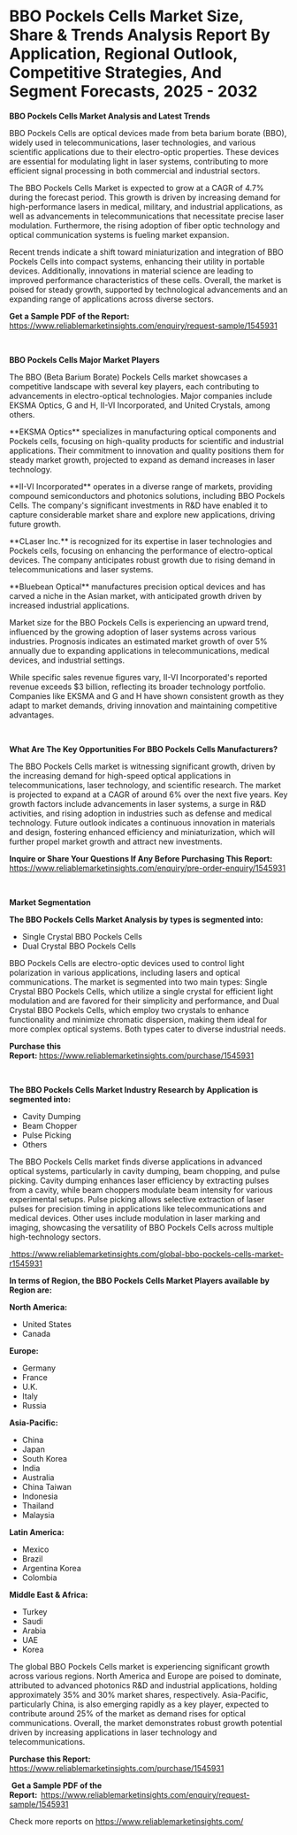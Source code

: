 <p><h1>BBO Pockels Cells Market Size, Share & Trends Analysis Report By Application, Regional Outlook, Competitive Strategies, And Segment Forecasts, 2025 - 2032</h1></p><p><strong>BBO Pockels Cells Market Analysis and Latest Trends</strong></p>
<p><p>BBO Pockels Cells are optical devices made from beta barium borate (BBO), widely used in telecommunications, laser technologies, and various scientific applications due to their electro-optic properties. These devices are essential for modulating light in laser systems, contributing to more efficient signal processing in both commercial and industrial sectors.</p><p>The BBO Pockels Cells Market is expected to grow at a CAGR of 4.7% during the forecast period. This growth is driven by increasing demand for high-performance lasers in medical, military, and industrial applications, as well as advancements in telecommunications that necessitate precise laser modulation. Furthermore, the rising adoption of fiber optic technology and optical communication systems is fueling market expansion. </p><p>Recent trends indicate a shift toward miniaturization and integration of BBO Pockels Cells into compact systems, enhancing their utility in portable devices. Additionally, innovations in material science are leading to improved performance characteristics of these cells. Overall, the market is poised for steady growth, supported by technological advancements and an expanding range of applications across diverse sectors.</p></p>
<p><strong>Get a Sample PDF of the Report:&nbsp;</strong> <a href="https://www.reliablemarketinsights.com/enquiry/request-sample/1545931?utm_campaign=2177&utm_medium=2&utm_source=Github&utm_content=ia&utm_term=11042025&utm_id=bbo-pockels-cells">https://www.reliablemarketinsights.com/enquiry/request-sample/1545931</a></p>
<p>&nbsp;</p>
<p><strong>BBO Pockels Cells Major Market Players</strong></p>
<p><p>The BBO (Beta Barium Borate) Pockels Cells market showcases a competitive landscape with several key players, each contributing to advancements in electro-optical technologies. Major companies include EKSMA Optics, G and H, II-VI Incorporated, and United Crystals, among others.</p><p>**EKSMA Optics** specializes in manufacturing optical components and Pockels cells, focusing on high-quality products for scientific and industrial applications. Their commitment to innovation and quality positions them for steady market growth, projected to expand as demand increases in laser technology.</p><p>**II-VI Incorporated** operates in a diverse range of markets, providing compound semiconductors and photonics solutions, including BBO Pockels Cells. The company's significant investments in R&D have enabled it to capture considerable market share and explore new applications, driving future growth.</p><p>**CLaser Inc.** is recognized for its expertise in laser technologies and Pockels cells, focusing on enhancing the performance of electro-optical devices. The company anticipates robust growth due to rising demand in telecommunications and laser systems.</p><p>**Bluebean Optical** manufactures precision optical devices and has carved a niche in the Asian market, with anticipated growth driven by increased industrial applications.</p><p>Market size for the BBO Pockels Cells is experiencing an upward trend, influenced by the growing adoption of laser systems across various industries. Prognosis indicates an estimated market growth of over 5% annually due to expanding applications in telecommunications, medical devices, and industrial settings.</p><p>While specific sales revenue figures vary, II-VI Incorporated's reported revenue exceeds $3 billion, reflecting its broader technology portfolio. Companies like EKSMA and G and H have shown consistent growth as they adapt to market demands, driving innovation and maintaining competitive advantages.</p></p>
<p>&nbsp;</p>
<p><strong>What Are The Key Opportunities For BBO Pockels Cells Manufacturers?</strong></p>
<p><p>The BBO Pockels Cells market is witnessing significant growth, driven by the increasing demand for high-speed optical applications in telecommunications, laser technology, and scientific research. The market is projected to expand at a CAGR of around 6% over the next five years. Key growth factors include advancements in laser systems, a surge in R&D activities, and rising adoption in industries such as defense and medical technology. Future outlook indicates a continuous innovation in materials and design, fostering enhanced efficiency and miniaturization, which will further propel market growth and attract new investments.</p></p>
<p><strong>Inquire or Share Your Questions If Any Before Purchasing This Report:</strong> <a href="https://www.reliablemarketinsights.com/enquiry/pre-order-enquiry/1545931?utm_campaign=2177&utm_medium=2&utm_source=Github&utm_content=ia&utm_term=11042025&utm_id=bbo-pockels-cells">https://www.reliablemarketinsights.com/enquiry/pre-order-enquiry/1545931</a></p>
<p>&nbsp;</p>
<p><strong>Market Segmentation</strong></p>
<p><strong>The BBO Pockels Cells Market Analysis by types is segmented into:</strong></p>
<p><ul><li>Single Crystal BBO Pockels Cells</li><li>Dual Crystal BBO Pockels Cells</li></ul></p>
<p><p>BBO Pockels Cells are electro-optic devices used to control light polarization in various applications, including lasers and optical communications. The market is segmented into two main types: Single Crystal BBO Pockels Cells, which utilize a single crystal for efficient light modulation and are favored for their simplicity and performance, and Dual Crystal BBO Pockels Cells, which employ two crystals to enhance functionality and minimize chromatic dispersion, making them ideal for more complex optical systems. Both types cater to diverse industrial needs.</p></p>
<p><strong>Purchase this Report:&nbsp;</strong><a href="https://www.reliablemarketinsights.com/purchase/1545931?utm_campaign=2177&utm_medium=2&utm_source=Github&utm_content=ia&utm_term=11042025&utm_id=bbo-pockels-cells">https://www.reliablemarketinsights.com/purchase/1545931</a></p>
<p>&nbsp;</p>
<p><strong>The BBO Pockels Cells Market Industry Research by Application is segmented into:</strong></p>
<p><ul><li>Cavity Dumping</li><li>Beam Chopper</li><li>Pulse Picking</li><li>Others</li></ul></p>
<p><p>The BBO Pockels Cells market finds diverse applications in advanced optical systems, particularly in cavity dumping, beam chopping, and pulse picking. Cavity dumping enhances laser efficiency by extracting pulses from a cavity, while beam choppers modulate beam intensity for various experimental setups. Pulse picking allows selective extraction of laser pulses for precision timing in applications like telecommunications and medical devices. Other uses include modulation in laser marking and imaging, showcasing the versatility of BBO Pockels Cells across multiple high-technology sectors.</p></p>
<p><a href="https://www.reliablemarketinsights.com/global-bbo-pockels-cells-market-r1545931?utm_campaign=2177&utm_medium=2&utm_source=Github&utm_content=ia&utm_term=11042025&utm_id=bbo-pockels-cells">&nbsp;https://www.reliablemarketinsights.com/global-bbo-pockels-cells-market-r1545931</a></p>
<p><strong>In terms of Region, the BBO Pockels Cells Market Players available by Region are:</strong></p>
<p>
    <p> <strong> North America: </strong>
        <ul>
            <li>United States</li>
            <li>Canada</li>
        </ul>
        </p> 
    <p> <strong> Europe: </strong>
        <ul>
            <li>Germany</li>
            <li>France</li>
            <li>U.K.</li>
            <li>Italy</li>
            <li>Russia</li>
        </ul>
        </p> 
    <p> <strong> Asia-Pacific: </strong>
        <ul>
            <li>China</li>
            <li>Japan</li>
            <li>South Korea</li>
            <li>India</li>
            <li>Australia</li>
            <li>China Taiwan</li>
            <li>Indonesia</li>
            <li>Thailand</li>
            <li>Malaysia</li>
        </ul>
        </p> 
    <p> <strong> Latin America: </strong>
        <ul>
            <li>Mexico</li>
            <li>Brazil</li>
            <li>Argentina Korea</li>
            <li>Colombia</li>
        </ul>
        </p> 
    <p> <strong> Middle East & Africa: </strong>
        <ul>
            <li>Turkey</li>
            <li>Saudi</li>
            <li>Arabia</li>
            <li>UAE</li>
            <li>Korea</li>
        </ul>
    </p>
    </p>
<p><p>The global BBO Pockels Cells market is experiencing significant growth across various regions. North America and Europe are poised to dominate, attributed to advanced photonics R&D and industrial applications, holding approximately 35% and 30% market shares, respectively. Asia-Pacific, particularly China, is also emerging rapidly as a key player, expected to contribute around 25% of the market as demand rises for optical communications. Overall, the market demonstrates robust growth potential driven by increasing applications in laser technology and telecommunications.</p></p>
<p><strong>Purchase this Report: </strong><a href="https://www.reliablemarketinsights.com/purchase/1545931?utm_campaign=2177&utm_medium=2&utm_source=Github&utm_content=ia&utm_term=11042025&utm_id=bbo-pockels-cells">https://www.reliablemarketinsights.com/purchase/1545931</a></p>
<p>&nbsp;<strong>Get a Sample PDF of the Report:&nbsp;&nbsp;</strong><a href="https://www.reliablemarketinsights.com/enquiry/request-sample/1545931?utm_campaign=2177&utm_medium=2&utm_source=Github&utm_content=ia&utm_term=11042025&utm_id=bbo-pockels-cells">https://www.reliablemarketinsights.com/enquiry/request-sample/1545931</a></p>
<p><strong></strong></p>
<p>Check more reports on <a href="https://www.reliablemarketinsights.com/?utm_campaign=2177&utm_medium=2&utm_source=Github&utm_content=ia&utm_term=11042025&utm_id=bbo-pockels-cells">https://www.reliablemarketinsights.com/</a></p>
